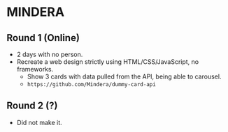 # MINDERA

## Round 1 (Online)

- 2 days with no person.
- Recreate a web design strictly using HTML/CSS/JavaScript, no frameworks.
  - Show 3 cards with data pulled from the API, being able to carousel.
  - `https://github.com/Mindera/dummy-card-api`

## Round 2 (?)

- Did not make it.
